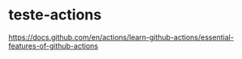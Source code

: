 # teste-actions

https://docs.github.com/en/actions/learn-github-actions/essential-features-of-github-actions
